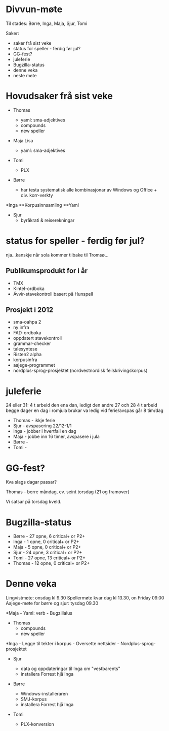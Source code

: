 # Divvun-møte

Til stades: Børre, Inga, Maja, Sjur, Tomi

Saker:
* saker frå sist veke
* status for speller - ferdig før jul?
* GG-fest?
* juleferie
* Bugzilla-status
* denne veka
* neste møte

# Hovudsaker frå sist veke

* Thomas
    - yaml: sma-adjektives
    - compounds
    - new speller

* Maja Lisa
    - yaml: sma-adjektives
* Tomi
    - PLX

* Børre
    - har testa systematisk alle kombinasjonar av Windows og Office + div. korr-verkty

*Inga
**Korpusinnsamling
**Yaml

* Sjur
    - byråkrati & reiserekningar

# status for speller - ferdig før jul?

nja...kanskje når sola kommer tilbake til Tromsø...

## Publikumsprodukt for i år

* TMX
* Kintel-ordboka
* Ávvir-stavekontroll basert på Hunspell

## Prosjekt i 2012

* sma-oahpa 2
* ny infra
* FAD-ordboka
* oppdatert stavekontroll
* grammar-checker
* talesyntese
* Risten2 alpha
* korpusinfra
* aajege-programmet
* nordplus-sprog-prosjektet (nordvestnordisk feilskrivingskorpus)

# juleferie

24 eller 31: 4 t arbeid den ena dan, ledigt den andre
27 och 28    4 t arbeid begge dager
en dag i romjula brukar va ledig
vid ferie/avspas går 8 tim/dag

* Thomas - ikkje ferie
* Sjur - avspasering 22/12-1/1
* Inga - jobber i hvertfall en dag
* Maja - jobbe inn 16 timer, avspasere i jula
* Børre -
* Tomi -

# GG-fest?

Kva slags dagar passar?

Thomas - berre måndag, ev. seint torsdag (21 og framover)

Vi satsar på torsdag kveld.

# Bugzilla-status

* Børre  - 27 opne,  6 critical+ or P2+
* Inga   -  1 opne,  0 critical+ or P2+
* Maja   -  5 opne,  0 critical+ or P2+
* Sjur   - 24 opne,  3 critical+ or P2+
* Tomi   - 27 opne, 13 critical+ or P2+
* Thomas - 12 opne,  0 critical+ or P2+

# Denne veka

Lingvistmøte: onsdag kl 9.30
Spellermøte kvar dag kl 13.30, on Friday 09.00
Aajege-møte for børre og sjur: tysdag 09.30

*Maja
    - Yaml: verb
    - Bugzillalus

* Thomas
    - compounds
    - new speller

*Inga
    - Legge til tekter i korpus
    - Oversette nettsider
    - Nordplus-sprog-prosjektet

* Sjur
    - data og oppdateringar til Inga om "vestbarents"
    - installera Forrest hjå Inga

* Børre
    - Windows-installeraren
    - SMJ-korpus
    - installera Forrest hjå Inga

* Tomi
    - PLX-konversion
